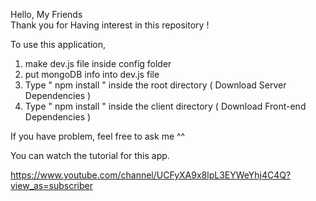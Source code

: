 Hello, My Friends  
Thank you for Having interest in this repository !

To use this application,

1. make dev.js file inside config folder
2. put mongoDB info into dev.js file
3. Type " npm install " inside the root directory ( Download Server Dependencies )
4. Type " npm install " inside the client directory ( Download Front-end Dependencies )

If you have problem, feel free to ask me ^^

You can watch the tutorial for this app.

https://www.youtube.com/channel/UCFyXA9x8lpL3EYWeYhj4C4Q?view_as=subscriber
